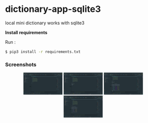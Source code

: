 # dictionary-app-sqlite3
local mini dictionary works with sqlite3

**Install requirements**

Run :
```bash
$ pip3 install -r requirements.txt
```

### Screenshots
<p align="center">

<img  width="25%" height="25%" src="./ss/1.png">

<img  width="25%" height="25%" src="./ss/2.png">

<img  width="25%" height="25%" src="./ss/3.png">

<img  width="25%" height="25%" src="./ss/4.png">

</p>
